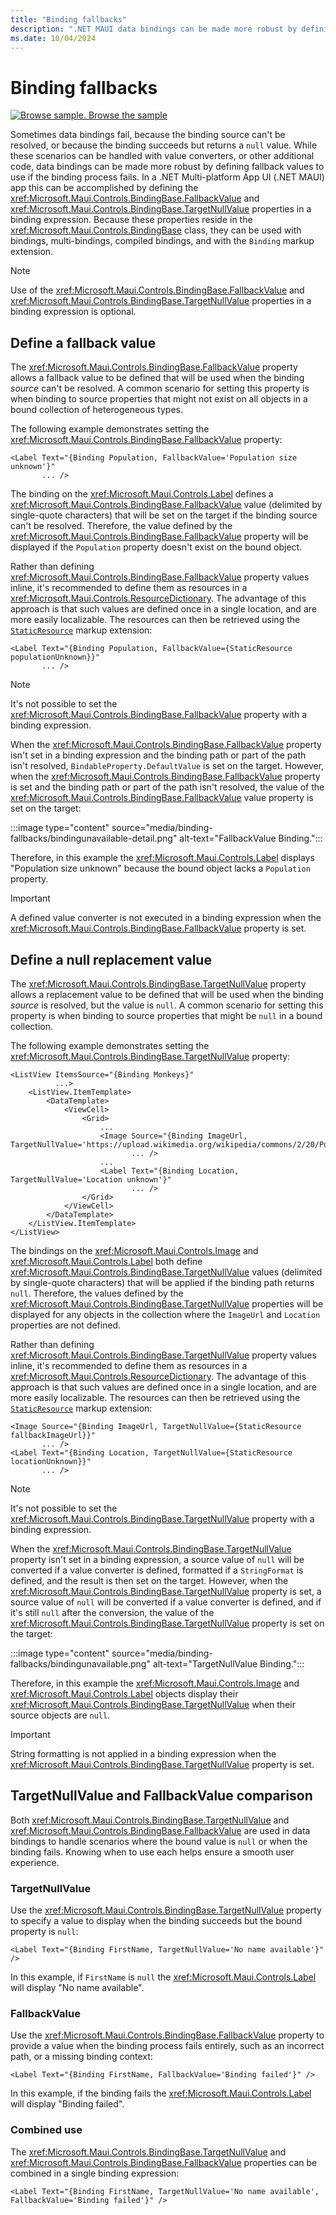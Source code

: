 ```yaml
---
title: "Binding fallbacks"
description: ".NET MAUI data bindings can be made more robust by defining fallback values that will be used if binding fails."
ms.date: 10/04/2024
---
```


# Binding fallbacks

[![Browse sample.](~/media/code-sample.png) Browse the sample](/samples/dotnet/maui-samples/fundamentals-databinding)

Sometimes data bindings fail, because the binding source can't be resolved, or because the binding succeeds but returns a `null` value. While these scenarios can be handled with value converters, or other additional code, data bindings can be made more robust by defining fallback values to use if the binding process fails. In a .NET Multi-platform App UI (.NET MAUI) app this can be accomplished by defining the <xref:Microsoft.Maui.Controls.BindingBase.FallbackValue> and <xref:Microsoft.Maui.Controls.BindingBase.TargetNullValue> properties in a binding expression. Because these properties reside in the <xref:Microsoft.Maui.Controls.BindingBase> class, they can be used with bindings, multi-bindings, compiled bindings, and with the `Binding` markup extension.

> [!NOTE]
> Use of the <xref:Microsoft.Maui.Controls.BindingBase.FallbackValue> and <xref:Microsoft.Maui.Controls.BindingBase.TargetNullValue> properties in a binding expression is optional.

## Define a fallback value

The <xref:Microsoft.Maui.Controls.BindingBase.FallbackValue> property allows a fallback value to be defined that will be used when the binding *source* can't be resolved. A common scenario for setting this property is when binding to source properties that might not exist on all objects in a bound collection of heterogeneous types.

The following example demonstrates setting the <xref:Microsoft.Maui.Controls.BindingBase.FallbackValue> property:

```xaml
<Label Text="{Binding Population, FallbackValue='Population size unknown'}"
       ... />   
```

The binding on the <xref:Microsoft.Maui.Controls.Label> defines a <xref:Microsoft.Maui.Controls.BindingBase.FallbackValue> value (delimited by single-quote characters) that will be set on the target if the binding source can't be resolved. Therefore, the value defined by the <xref:Microsoft.Maui.Controls.BindingBase.FallbackValue> property will be displayed if the `Population` property doesn't exist on the bound object.

Rather than defining <xref:Microsoft.Maui.Controls.BindingBase.FallbackValue> property values inline, it's recommended to define them as resources in a <xref:Microsoft.Maui.Controls.ResourceDictionary>. The advantage of this approach is that such values are defined once in a single location, and are more easily localizable. The resources can then be retrieved using the [`StaticResource`](xref:Microsoft.Maui.Controls.Xaml.StaticResourceExtension) markup extension:

```xaml
<Label Text="{Binding Population, FallbackValue={StaticResource populationUnknown}}"
       ... />  
```

> [!NOTE]
> It's not possible to set the <xref:Microsoft.Maui.Controls.BindingBase.FallbackValue> property with a binding expression.

When the <xref:Microsoft.Maui.Controls.BindingBase.FallbackValue> property isn't set in a binding expression and the binding path or part of the path isn't resolved, `BindableProperty.DefaultValue` is set on the target. However, when the <xref:Microsoft.Maui.Controls.BindingBase.FallbackValue> property is set and the binding path or part of the path isn't resolved, the value of the <xref:Microsoft.Maui.Controls.BindingBase.FallbackValue> value property is set on the target:

:::image type="content" source="media/binding-fallbacks/bindingunavailable-detail.png" alt-text="FallbackValue Binding.":::

Therefore, in this example the <xref:Microsoft.Maui.Controls.Label> displays "Population size unknown" because the bound object lacks a `Population` property.

> [!IMPORTANT]
> A defined value converter is not executed in a binding expression when the <xref:Microsoft.Maui.Controls.BindingBase.FallbackValue> property is set.

## Define a null replacement value

The <xref:Microsoft.Maui.Controls.BindingBase.TargetNullValue> property allows a replacement value to be defined that will be used when the binding *source* is resolved, but the value is `null`. A common scenario for setting this property is when binding to source properties that might be `null` in a bound collection.

The following example demonstrates setting the <xref:Microsoft.Maui.Controls.BindingBase.TargetNullValue> property:

```xaml
<ListView ItemsSource="{Binding Monkeys}"
          ...>
    <ListView.ItemTemplate>
        <DataTemplate>
            <ViewCell>
                <Grid>
                    ...
                    <Image Source="{Binding ImageUrl, TargetNullValue='https://upload.wikimedia.org/wikipedia/commons/2/20/Point_d_interrogation.jpg'}"
                           ... />
                    ...
                    <Label Text="{Binding Location, TargetNullValue='Location unknown'}"
                           ... />
                </Grid>
            </ViewCell>
        </DataTemplate>
    </ListView.ItemTemplate>
</ListView>
```

The bindings on the <xref:Microsoft.Maui.Controls.Image> and <xref:Microsoft.Maui.Controls.Label> both define <xref:Microsoft.Maui.Controls.BindingBase.TargetNullValue> values (delimited by single-quote characters) that will be applied if the binding path returns `null`. Therefore, the values defined by the <xref:Microsoft.Maui.Controls.BindingBase.TargetNullValue> properties will be displayed for any objects in the collection where the `ImageUrl` and `Location` properties are not defined.

Rather than defining <xref:Microsoft.Maui.Controls.BindingBase.TargetNullValue> property values inline, it's recommended to define them as resources in a <xref:Microsoft.Maui.Controls.ResourceDictionary>. The advantage of this approach is that such values are defined once in a single location, and are more easily localizable. The resources can then be retrieved using the [`StaticResource`](xref:Microsoft.Maui.Controls.Xaml.StaticResourceExtension) markup extension:

```xaml
<Image Source="{Binding ImageUrl, TargetNullValue={StaticResource fallbackImageUrl}}"
       ... />
<Label Text="{Binding Location, TargetNullValue={StaticResource locationUnknown}}"
       ... />
```

> [!NOTE]
> It's not possible to set the <xref:Microsoft.Maui.Controls.BindingBase.TargetNullValue> property with a binding expression.

When the <xref:Microsoft.Maui.Controls.BindingBase.TargetNullValue> property isn't set in a binding expression, a source value of `null` will be converted if a value converter is defined, formatted if a `StringFormat` is defined, and the result is then set on the target. However, when the <xref:Microsoft.Maui.Controls.BindingBase.TargetNullValue> property is set, a source value of `null` will be converted if a value converter is defined, and if it's still `null` after the conversion, the value of the <xref:Microsoft.Maui.Controls.BindingBase.TargetNullValue> property is set on the target:

:::image type="content" source="media/binding-fallbacks/bindingunavailable.png" alt-text="TargetNullValue Binding.":::

Therefore, in this example the <xref:Microsoft.Maui.Controls.Image> and <xref:Microsoft.Maui.Controls.Label> objects display their <xref:Microsoft.Maui.Controls.BindingBase.TargetNullValue> when their source objects are `null`.

> [!IMPORTANT]
> String formatting is not applied in a binding expression when the <xref:Microsoft.Maui.Controls.BindingBase.TargetNullValue> property is set.

## TargetNullValue and FallbackValue comparison

Both <xref:Microsoft.Maui.Controls.BindingBase.TargetNullValue> and <xref:Microsoft.Maui.Controls.BindingBase.FallbackValue> are used in data bindings to handle scenarios where the bound value is `null` or when the binding fails. Knowing when to use each helps ensure a smooth user experience.

### TargetNullValue

Use the <xref:Microsoft.Maui.Controls.BindingBase.TargetNullValue> property to specify a value to display when the binding succeeds but the bound property is `null`:

```xaml
<Label Text="{Binding FirstName, TargetNullValue='No name available'}" />
```

In this example, if `FirstName` is `null` the <xref:Microsoft.Maui.Controls.Label> will display "No name available".

### FallbackValue

Use the <xref:Microsoft.Maui.Controls.BindingBase.FallbackValue> property to provide a value when the binding process fails entirely, such as an incorrect path, or a missing binding context:

```xaml
<Label Text="{Binding FirstName, FallbackValue='Binding failed'}" />
```

In this example, if the binding fails the <xref:Microsoft.Maui.Controls.Label> will display "Binding failed".

### Combined use

The <xref:Microsoft.Maui.Controls.BindingBase.TargetNullValue> and <xref:Microsoft.Maui.Controls.BindingBase.FallbackValue> properties can be combined in a single binding expression:

```xaml
<Label Text="{Binding FirstName, TargetNullValue='No name available', FallbackValue='Binding failed'}" />
```

